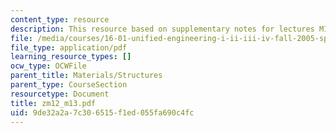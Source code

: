 ```yaml
---
content_type: resource
description: This resource based on supplementary notes for lectures M12 and M13.
file: /media/courses/16-01-unified-engineering-i-ii-iii-iv-fall-2005-spring-2006/9de32a2a7c306515f1ed055fa690c4fc_zm12_m13.pdf
file_type: application/pdf
learning_resource_types: []
ocw_type: OCWFile
parent_title: Materials/Structures
parent_type: CourseSection
resourcetype: Document
title: zm12_m13.pdf
uid: 9de32a2a-7c30-6515-f1ed-055fa690c4fc
---
```

